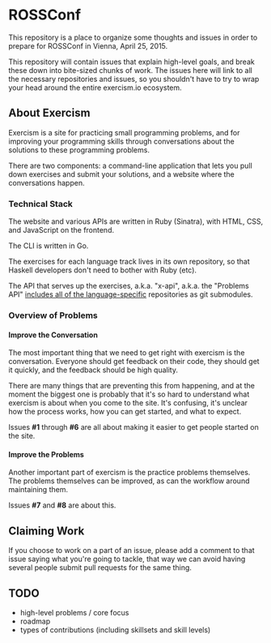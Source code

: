 # ROSSConf

This repository is a place to organize some thoughts and
issues in order to prepare for ROSSConf in Vienna,
April 25, 2015.

This repository will contain issues that explain high-level goals, and
break these down into bite-sized chunks of work. The issues here will
link to all the necessary repositories and issues, so you shouldn't
have to try to wrap your head around the entire exercism.io ecosystem.

## About Exercism

Exercism is a site for practicing small programming problems, and
for improving your programming skills through conversations about the
solutions to these programming problems.

There are two components: a command-line application that lets you pull down
exercises and submit your solutions, and a website where the conversations
happen.

### Technical Stack

The website and various APIs are written in Ruby (Sinatra), with HTML, CSS,
and JavaScript on the frontend.

The CLI is written in Go.

The exercises for each language track lives in its own repository, so that Haskell
developers don't need to bother with Ruby (etc).

The API that serves up the exercises, a.k.a. "x-api", a.k.a. the "Problems API"
[includes all of the language-specific](https://github.com/exercism/x-api/tree/master/problems)
repositories as git submodules.

### Overview of Problems

#### Improve the Conversation

The most important thing that we need to get right with exercism is the conversation.
Everyone should get feedback on their code, they should get it quickly, and the feedback
should be high quality.

There are many things that are preventing this from happening, and at the moment the biggest
one is probably that it's so hard to understand what exercism is about when you come to the
site. It's confusing, it's unclear how the process works, how you can get started, and what
to expect.

Issues **#1** through **#6** are all about making it easier to get people started on the site.

#### Improve the Problems

Another important part of exercism is the practice problems themselves. The problems themselves
can be improved, as can the workflow around maintaining them.

Issues **#7** and **#8** are about this.

## Claiming Work

If you choose to work on a part of an issue, please add a comment to that issue
saying what you're going to tackle, that way we can avoid having several people
submit pull requests for the same thing.

## TODO

- high-level problems / core focus
- roadmap
- types of contributions (including skillsets and skill levels)
